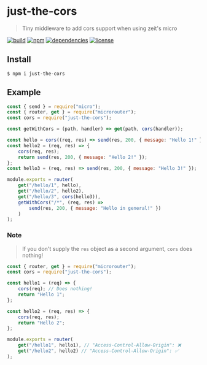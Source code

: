 # just-the-cors

> Tiny middleware to add cors support when using zeit's micro

[![build](https://img.shields.io/github/workflow/status/iamnapo/just-the-cors/CI?style=for-the-badge&logo=github&label=)](https://github.com/iamnapo/just-the-cors/actions) [![npm](https://img.shields.io/npm/v/just-the-cors.svg?style=for-the-badge&logo=npm&label=)](https://www.npmjs.com/package/just-the-cors) [![dependencies](https://img.shields.io/david/iamnapo/just-the-cors.svg?style=for-the-badge)](./package.json) [![license](https://img.shields.io/github/license/iamnapo/just-the-cors.svg?style=for-the-badge)](./LICENSE)

## Install

```console
$ npm i just-the-cors
```

## Example

```js
const { send } = require("micro");
const { router, get } = require("microrouter");
const cors = require("just-the-cors");

const getWithCors = (path, handler) => get(path, cors(handler));

const hello = cors((req, res) => send(res, 200, { message: "Hello 1!" }));
const hello2 = (req, res) => {
	cors(req, res);
	return send(res, 200, { message: "Hello 2!" });
};
const hello3 = (req, res) => send(res, 200, { message: "Hello 3!" });

module.exports = router(
	get("/hello/1", hello),
	get("/hello/2", hello2),
	get("/hello/3", cors(hello3)),
	getWithCors("/*", (req, res) =>
		send(res, 200, { message: "Hello in general!" })
	)
);
```

### Note

> If you don't supply the `res` object as a second argument, `cors` does nothing!

```js
const { router, get } = require("microrouter");
const cors = require("just-the-cors");

const hello1 = (req) => {
	cors(req); // Does nothing!
	return "Hello 1";
};

const hello2 = (req, res) => {
	cors(req, res);
	return "Hello 2";
};

module.exports = router(
	get("/hello1", hello1), // "Access-Control-Allow-Origin": ❌
	get("/hello2", hello2) // "Access-Control-Allow-Origin": ✅
);
```
